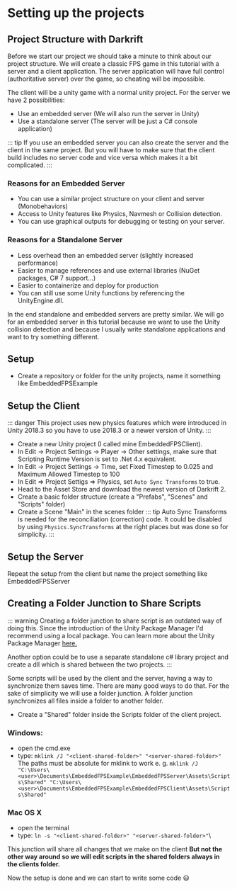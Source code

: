 # Setting up the projects


## Project Structure with Darkrift
Before we start our project we should take a minute to think about our project structure.
We will create a classic FPS game in this tutorial with a server and a client application. The server application will have full control (authoritative server) over the game, so cheating will be impossible.

The client will be a unity game with a normal unity project. For the server we have 2 possibilities:
- Use an embedded server (We will also run the server in Unity)
- Use a standalone server (The server will be just a C# console application)


::: tip
 If you use an embedded server you can also create the server and the client in the same project. But you will have to make sure that the client build includes no server code and vice versa which makes it a bit complicated.
:::

### Reasons for an Embedded Server
- You can use a similar project structure on your client and server (Monobehaviors) 
- Access to Unity features like Physics, Navmesh or Collision detection.
- You can use graphical outputs for debugging or testing on your server.

### Reasons for a Standalone Server
- Less overhead then an embedded server (slightly increased performance)
- Easier to manage references and use external libraries (NuGet packages, C# 7 support...)
- Easier to containerize and deploy for production
- You can still use some Unity functions by referencing the UnityEngine.dll.

In the end standalone and embedded servers are pretty similar. We will go for an embedded server in this tutorial because we want to use the Unity collision detection and because I usually write standalone applications and want to try something different.

## Setup
- Create a repository or folder for the unity projects, name it something like EmbeddedFPSExample

## Setup the Client
::: danger
This project uses new physics features which were introduced in Unity 2018.3 so you have to use 2018.3 or a newer version of Unity.
:::
- Create a new Unity project (I called mine EmbeddedFPSClient).
- In Edit -> Project Settings -> Player -> Other settings, make sure that Scripting Runtime Version is set to .Net 4.x equivalent.
- In Edit -> Project Settings -> Time, set Fixed Timestep to 0.025 and Maximum Allowed Timestep to 100
- In Edit => Project Settigs => Physics, set `Auto Sync Transforms` to true.
- Head to the Asset Store and download the newest version of Darkrift 2.
- Create a basic folder structure (create a "Prefabs", "Scenes" and "Scripts" folder)
- Create a Scene "Main" in the scenes folder
::: tip
Auto Sync Transforms is needed for the reconciliation (correction) code. It could be disabled by using `Physics.SyncTransforms` at the right places but was done so for simplicity. 
:::
## Setup the Server
Repeat the setup from the client but name the project something like EmbeddedFPSServer

## Creating a Folder Junction to Share Scripts

::: warning
Creating a folder junction to share script is an outdated way of doing this. Since the introduction of the Unity Package Manager I'd recommend using a local package. You can learn more about the Unity Package Manager [here.](https://docs.unity3d.com/Manual/Packages.html)

Another option could be to use a separate standalone c# library project and create a dll which is shared between the two projects.
:::

Some scripts will be used by the client and the server, having a way to synchronize them saves time. There are many good ways to do that. For the sake of simplicity we will use a folder junction. A folder junction synchronizes all files inside a folder to another folder. 
- Create a "Shared" folder inside the Scripts folder of the client project.

### Windows:
- open the cmd.exe
- type: ```mklink /J "<client-shared-folder>" "<server-shared-folder>"```<br/>The paths must be absolute for mklink to work e. g. ```mklink /J "C:\Users\<user>\Documents\EmbeddedFPSExample\EmbeddedFPSServer\Assets\Scripts\Shared" "C:\Users\<user>\Documents\EmbeddedFPSExample\EmbeddedFPSClient\Assets\Scripts\Shared"```

### Mac OS X
- open the terminal
- type: ```ln -s "<client-shared-folder>" "<server-shared-folder>"```\

This junction will share all changes that we make on the client **But not the other way around so we will edit scripts in the shared folders always in the clients folder.**

Now the setup is done and we can start to write some code :smiley: 